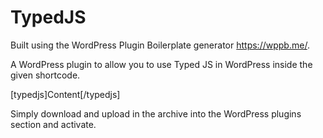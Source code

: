 # TypedJS

Built using the WordPress Plugin Boilerplate generator https://wppb.me/.

A WordPress plugin to allow you to use Typed JS in WordPress inside the given shortcode.

[typedjs]Content[/typedjs]

Simply download and upload in the archive into the WordPress plugins section and activate. 
